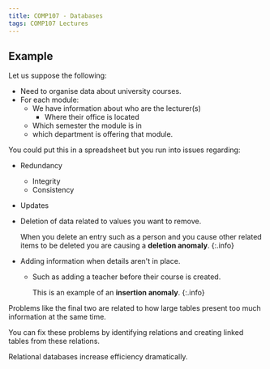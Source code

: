 ```yaml
---
title: COMP107 - Databases
tags: COMP107 Lectures
---
```

## Example
Let us suppose the following:

* Need to organise data about university courses.
* For each module:
    * We have information about who are the lecturer(s)
        * Where their office is located
    * Which semester the module is in
    * which department is offering that module.

You could put this in a spreadsheet but you run into issues regarding:

* Redundancy
    * Integrity
    * Consistency
* Updates
* Deletion of data related to values you want to remove.

    When you delete an entry such as a person and you cause other related items to be deleted you are causing a **deletion anomaly**.
    {:.info}
* Adding information when details aren't in place.
    * Such as adding a teacher before their course is created.
    
        This is an example of an **insertion anomaly**.
        {:.info}
        
Problems like the final two are related to how large tables present too much information at the same time.

You can fix these problems by identifying relations and creating linked tables from these relations.

Relational databases increase efficiency dramatically.
